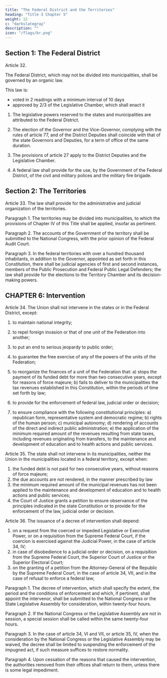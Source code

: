 ```yaml
---
title: "The Federal District and the Territories"
heading: "Title 3 Chapter 5"
weight: 12
c: "darkslategray"
description: ""
icon: "/flags/br.png"
---
```



## Section 1: The Federal District

Article 32. 

The Federal District, which may not be divided into municipalities, shall be governed by an organic law. 

This law is:
- voted in 2 readings with a minimum interval of 10 days
- approved by 2/3 of the Legislative Chamber, which shall enact it

1. The legislative powers reserved to the states and municipalities are attributed to the Federal District.

2. The election of the Governor and the Vice-Governor, complying with the rules of article 77, and of the District Deputies shall coincide with that of the state Governors and Deputies, for a term of office of the same duration.

3. The provisions of article 27 apply to the District Deputies and the Legislative Chamber.

4. A federal law shall provide for the use, by the Government of the Federal District, of the civil and military polices and the military fire brigade.


## Section 2: The Territories

Article 33. The law shall provide for the administrative and judicial organization of the territories.

Paragraph 1. The territories may be divided into municipalities, to which the provisions of Chapter IV of this Title shall be applied, insofar as pertinent.

Paragraph 2. The accounts of the Government of the territory shall be submitted to the National Congress, with the prior opinion of the Federal Audit Court.

Paragraph 3. In the federal territories with over a hundred thousand inhabitants, in addition to the Governor, appointed as set forth in this Constitution, there shall be judicial agencies of first and second instances, members of the Public Prosecution and Federal Public Legal Defenders; the law shall provide for the elections to the Territory Chamber and its decision-making powers.


## CHAPTER 6: Intervention

Article 34.  The Union shall not intervene in the states or in the Federal District, except:

1. to maintain national integrity;
2.  to repel foreign invasion or that of one unit of the Federation into another;
3.   to put an end to serious jeopardy to public order;
4. to guarantee the free exercise of any of the powers of the units of the Federation;
5. to reorganize the finances of a unit of the Federation that:
a) stops the payment of its funded debt for more than two consecutive years, except for reasons of force majeure;
b) fails to deliver to the municipalities the tax revenues established in this Constitution, within the periods of time set forth by law;

6.  to provide for the enforcement of federal law, judicial order or decision;
7.   to ensure compliance with the following constitutional principles:
a) republican form, representative system and democratic regime;
b) rights of the human person;
c) municipal autonomy;
d) rendering of accounts of the direct and indirect public administration;
e) the application of the minimum required amount of the revenues resulting from
state taxes, including revenues originating from transfers, to the maintenance
and development of education and to health actions and public services.


Article 35.  The state shall not intervene in its municipalities, neither the Union in the municipalities located in a federal territory, except when:
1. the funded debt is not paid for two consecutive years, without reasons of force majeure;
2.  the due accounts are not rendered, in the manner prescribed by law
3.   the minimum required amount of the municipal revenues has not been applied to the maintenance and development of education and to health actions and public services;
4. the Court of Justice grants a petition to ensure observance of the principles
indicated in the state Constitution or to provide for the enforcement of the law, judicial
order or decision.

Article 36. The issuance of a decree of intervention shall depend:

1. on a request from the coerced or impeded Legislative or Executive Power,
or on a requisition from the Supreme Federal Court, if the coercion is exercised against
the Judicial Power, in the case of article 34, IV;
2.  in case of disobedience to a judicial order or decision, on a requisition from
the Supreme Federal Court, the Superior Court of Justice or the Superior Electoral
Court;
3.   on the granting of a petition from the Attorney-General of the Republic by the Supreme Federal Court, in the case of article 34, VII, and in the case of refusal to enforce a federal law;

Paragraph 1. The decree of intervention, which shall specify the extent, the period and the conditions of enforcement and which, if pertinent, shall appoint the intervenor, shall be submitted to the National Congress or the State Legislative Assembly for consideration, within twenty-four hours.

Paragraph 2. If the National Congress or the Legislative Assembly are not in
session, a special session shall be called within the same twenty-four hours.

Paragraph 3. In the case of article 34, VI and VII, or article 35, IV, when the consideration by the National Congress or the Legislative Assembly may be waived, the decree shall be limited to suspending the enforcement of the impugned act, if such measure suffices to restore normality.

Paragraph 4. Upon cessation of the reasons that caused the intervention, the authorities removed from their offices shall return to them, unless there is some legal impediment.


